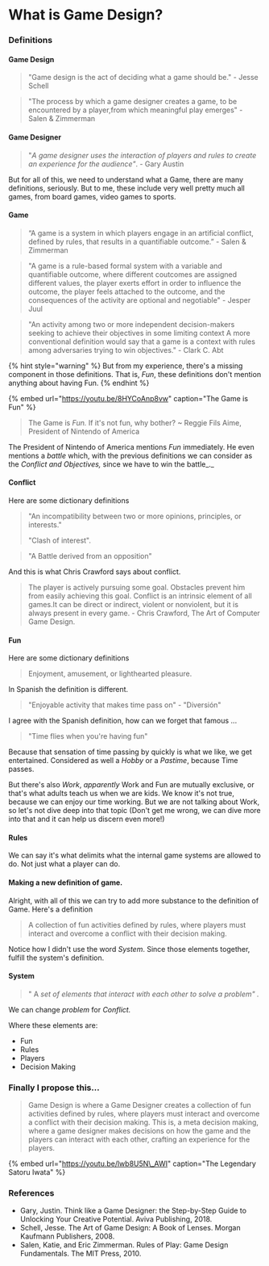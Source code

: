# What is Game Design?

### Definitions

#### Game Design

> "Game design is the act of deciding what a game should be." - Jesse Schell

> "The process by which a game designer creates a game, to be encountered by a player,from which meaningful play emerges" -  Salen & Zimmerman

#### Game Designer

> "_A game designer uses the interaction of players and rules to create an experience for the audience"_. - Gary Austin

But for all of this, we need to understand what a Game, there are many definitions, seriously. But to me, these include very well pretty much all games, from board games, video games to sports.

#### Game

> “A game is a system in which players engage in an artificial conflict, defined by rules, that results in a quantifiable outcome.”  -  Salen & Zimmerman

> "A game is a rule-based formal system with a variable and quantifiable outcome, where different coutcomes are assigned different values, the player exerts effort in order to influence the outcome, the player feels attached to the outcome, and the consequences of the activity are optional and negotiable" - Jesper Juul

> "An activity among two or more independent decision-makers seeking to achieve their objectives in some limiting context A more conventional definition would say that a game is a context with rules among adversaries trying to win objectives." -  Clark C. Abt

{% hint style="warning" %}
But from my experience, there's a missing component in those definitions. That is, _Fun_, these definitions don't mention anything about having Fun.
{% endhint %}

{% embed url="https://youtu.be/8HYCoAnp8vw" caption="The Game is Fun" %}

> The Game is _Fun._ If it's not fun, why  bother? ~ Reggie Fils Aime, President of Nintendo of America

The President of Nintendo of America mentions _Fun_ immediately.  He even mentions a _battle_ which, with the previous definitions we can consider as the _Conflict and Objectives,_ since we have to win the battle_._ 

#### Conflict

Here are some dictionary definitions

> "An incompatibility between two or more opinions, principles, or interests."
>
>  "Clash of interest".

> "A Battle derived from an opposition"

And this is what  Chris Crawford says about conflict.

> The player is actively pursuing some goal. Obstacles prevent him from easily achieving this goal. Conflict is an intrinsic element of all games.It can be direct or indirect, violent or nonviolent, but it is always present in every game. -  Chris Crawford,  The Art of Computer Game Design.

#### Fun

Here are some dictionary definitions

> Enjoyment, amusement, or lighthearted pleasure.

In Spanish the definition is different.

> "Enjoyable activity that makes time pass on" - "Diversión"

I agree with the Spanish definition, how can we forget that famous ...

> "Time flies when you're having fun"

Because that sensation of time passing by quickly is what we like, we get entertained. Considered as well a _Hobby_ or a _Pastime_, because Time passes.

But there's also _Work_, _apparently_ Work and Fun are mutually exclusive, or that's what adults teach us when we are kids. We know it's not true, because we can enjoy our time working. But we are not talking about Work, so let's not dive deep into that topic \(Don't get me wrong, we can dive more into that and it can help us discern even more!\)

#### Rules

We can say it's what delimits what the internal game systems are allowed to do. Not just what a player can do.

####  Making a new definition of game.

Alright, with all of this we can try to add more substance to the definition of Game. Here's a definition

> A collection of fun activities defined by rules, where players must interact and overcome a conflict with their decision making.

Notice how I didn't use the word _System_. Since those elements together, fulfill the system's definition.

#### System

> " A _set of elements that interact with each other to solve a problem" ._

We can change _problem_ for _Conflict._

Where these elements are:

* Fun
* Rules
* Players
* Decision Making

### Finally I propose this...

> Game Design is where a Game Designer creates a collection of fun activities defined by rules, where players must interact and overcome a conflict with their decision making. This is, a meta decision making, where a game designer makes decisions on how the game and the players can interact with each other, crafting an experience for the players.

{% embed url="https://youtu.be/lwb8U5N\_AWI" caption="The Legendary Satoru Iwata" %}

### References

* Gary, Justin. Think like a Game Designer: the Step-by-Step Guide to Unlocking Your Creative Potential. Aviva Publishing, 2018.
* Schell, Jesse. The Art of Game Design: A Book of Lenses. Morgan Kaufmann Publishers, 2008.
* Salen, Katie, and Eric Zimmerman. Rules of Play: Game Design Fundamentals. The MIT Press, 2010.

